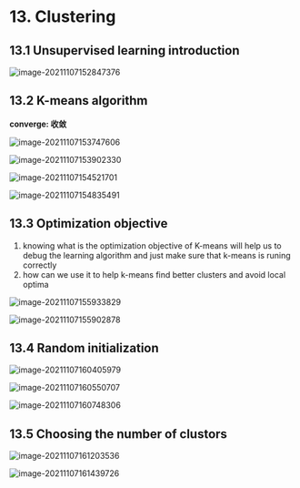 # 13. Clustering

## 13.1 Unsupervised learning introduction

![image-20211107152847376](../../pictures/ML13-1.1.png)

## 13.2 K-means algorithm

**converge: 收敛**

![image-20211107153747606](../../pictures/ML13-2.1.png)

![image-20211107153902330](../../pictures/ML13-2.2.png)

![image-20211107154521701](../../pictures/ML13-2.3.png)

![image-20211107154835491](../../pictures/ML13-2.4.png)

## 13.3 Optimization objective

1. knowing what is the optimization objective of K-means will help us to debug the learning algorithm and just make sure that k-means is runing correctly
2. how can we use it to help k-means find better clusters and avoid local optima

![image-20211107155933829](../../pictures/ML13-3.1.png)

![image-20211107155902878](../../pictures/ML13-3.2.png)

## 13.4 Random initialization

![image-20211107160405979](../../pictures/ML13-4.1.png)

![image-20211107160550707](../../pictures/ML13-4.2.png)

![image-20211107160748306](../../pictures/ML13-4.3.png)

## 13.5 Choosing the number of clustors

![image-20211107161203536](../../pictures/ML13-5.1.png)

![image-20211107161439726](../../pictures/ML13-5.2.png)



















